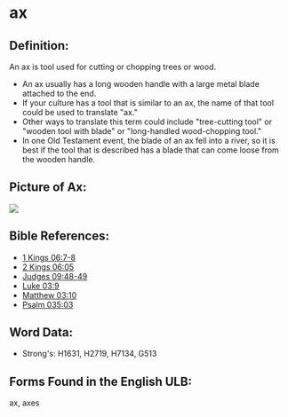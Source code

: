 # ax

## Definition:

An ax is tool used for cutting or chopping trees or wood.

* An ax usually has a long wooden handle with a large metal blade attached to the end.
* If your culture has a tool that is similar to an ax, the name of that tool could be used to translate "ax."
* Other ways to translate this term could include "tree-cutting tool" or "wooden tool with blade" or "long-handled wood-chopping tool."
* In one Old Testament event, the blade of an ax fell into a river, so it is best if the tool that is described has a blade that can come loose from the wooden handle.

## Picture of Ax:

<a href="https://content.bibletranslationtools.org/WycliffeAssociates/en_tw/raw/branch/master/PNGs/a/Axe_line.png"><img src="https://content.bibletranslationtools.org/WycliffeAssociates/en_tw/raw/branch/master/PNGs/a/Axe_line.png" ></a>

## Bible References:

* [1 Kings 06:7-8](rc://en/tn/help/1ki/06/07)
* [2 Kings 06:05](rc://en/tn/help/2ki/06/05)
* [Judges 09:48-49](rc://en/tn/help/jdg/09/48)
* [Luke 03:9](rc://en/tn/help/luk/03/9)
* [Matthew 03:10](rc://en/tn/help/mat/03/10)
* [Psalm 035:03](rc://en/tn/help/psa/035/03)

## Word Data:

* Strong's: H1631, H2719, H7134, G513

## Forms Found in the English ULB:

ax, axes

